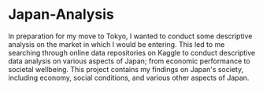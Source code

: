 # Japan-Analysis
In preparation for my move to Tokyo, I wanted to conduct some descriptive analysis on the market in which I would be entering. This led to me searching through online data repositories on Kaggle to conduct descriptive data analysis on various aspects of Japan; from economic performance to societal wellbeing. This project contains my findings on Japan's society, including economy, social conditions, and various other aspects of Japan. 

